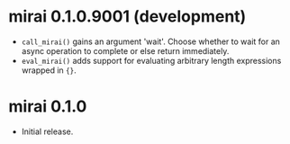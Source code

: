 # mirai 0.1.0.9001 (development)

* `call_mirai()` gains an argument 'wait'. Choose whether to wait for an async operation to complete or else return immediately.
* `eval_mirai()` adds support for evaluating arbitrary length expressions wrapped in `{}`.

# mirai 0.1.0

* Initial release.
